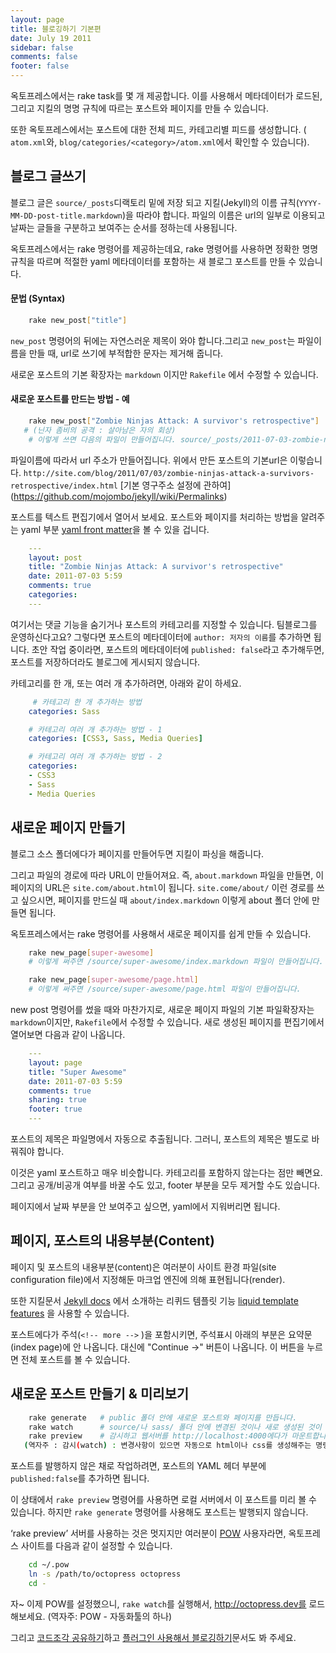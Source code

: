 ```yaml
---
layout: page
title: 블로깅하기 기본편
date: July 19 2011
sidebar: false
comments: false
footer: false
---
```



옥토프레스에서는 rake task를 몇 개 제공합니다. 이를 사용해서 메타데이터가 로드된, 그리고 지킬의 명명 규칙에  따르는 포스트와 페이지를 만들 수 있습니다.

또한 옥토프레스에서는 포스트에 대한 전체 피드, 카테고리별 피드를 생성합니다. ( `atom.xml`와,  `blog/categories/<category>/atom.xml`에서 확인할 수 있습니다).

## 블로그 글쓰기

블로그 글은 `source/_posts`디랙토리 밑에 저장 되고 지킬(Jekyll)의 이름 규칙(`YYYY-MM-DD-post-title.markdown`)을 따라야 합니다. 파일의 이름은 url의 일부로 이용되고 날짜는 글들을 구분하고 보여주는 순서를 정하는데 사용됩니다.

옥토프레스에서는 rake 명령어를 제공하는데요, rake 명령어를 사용하면 정확한 명명 규칙을 따르며 적절한 yaml 메타데이터를 포함하는 새 블로그 포스트를 만들 수 있습니다.


#### 문법 (Syntax)

``` sh
    rake new_post["title"]
```

`new_post` 명령어의 뒤에는 자연스러운 제목이 와야 합니다.그리고 `new_post`는 파일이름을 만들 때, url로 쓰기에 부적합한 문자는 제거해 줍니다.

새로운 포스트의 기본 확장자는 `markdown` 이지만 `Rakefile` 에서 수정할 수 있습니다.

#### 새로운 포스트를 만드는 방법 - 예


``` sh
    rake new_post["Zombie Ninjas Attack: A survivor's retrospective"]
   # (닌자 좀비의 공격 : 살아남은 자의 회상)
    # 이렇게 쓰면 다음의 파일이 만들어집니다. source/_posts/2011-07-03-zombie-ninjas-attack-a-survivors-retrospective.markdown
```

파일이름에 따라서 url 주소가 만들어집니다. 위에서 만든 포스트의 기본url은 이렇습니다. `http://site.com/blog/2011/07/03/zombie-ninjas-attack-a-survivors-retrospective/index.html` [기본 영구주소 설정에 관하여] (https://github.com/mojombo/jekyll/wiki/Permalinks)


포스트를 텍스트 편집기에서 열어서 보세요. 포스트와 페이지를 처리하는 방법을 알려주는 yaml 부분 [yaml front matter](https://github.com/mojombo/jekyll/wiki/yaml-front-matter)을 볼 수 있을 겁니다.

``` yaml
    ---
    layout: post
    title: "Zombie Ninjas Attack: A survivor's retrospective"
    date: 2011-07-03 5:59
    comments: true
    categories:
    ---
```

여기서는 댓글 기능을 숨기거나 포스트의 카테고리를 지정할 수 있습니다. 팀블로그를 운영하신다고요? 그렇다면 포스트의 메타데이터에 `author: 저자의 이름`를 추가하면 됩니다. 초안 작업 중이라면, 포스트의 메타데이터에 `published: false`라고 추가해두면, 포스트를 저장하더라도 블로그에 게시되지 않습니다.

카테고리를 한 개, 또는 여러 개 추가하려면, 아래와 같이 하세요.

``` yaml
     # 카테고리 한 개 추가하는 방법
    categories: Sass

    # 카테고리 여러 개 추가하는 방법 - 1
    categories: [CSS3, Sass, Media Queries]

    # 카테고리 여러 개 추가하는 방법 - 2
    categories:
    - CSS3
    - Sass
    - Media Queries
```
## 새로운 페이지 만들기

블로그 소스 폴더에다가 페이지를 만들어두면 지킬이 파싱을 해줍니다.

그리고 파일의 경로에 따라 URL이 만들어져요.
즉, `about.markdown` 파일을 만들면, 이 페이지의 URL은 `site.com/about.html`이 됩니다.
`site.come/about/` 이런 경로를 쓰고 싶으시면, 페이지를 만드실 때 `about/index.markdown` 이렇게 about 폴더 안에 만들면 됩니다.

옥토프레스에서는 rake 명령어를 사용해서 새로운 페이지를 쉽게 만들 수 있습니다.

``` sh
    rake new_page[super-awesome]
    # 이렇게 써주면 /source/super-awesome/index.markdown 파일이 만들어집니다.

    rake new_page[super-awesome/page.html]
    # 이렇게 써주면 /source/super-awesome/page.html 파일이 만들어집니다.
```

new post 명령어를 썼을 때와 마찬가지로, 새로운 페이지 파일의 기본 파일확장자는 `markdown`이지만, `Rakefile`에서 수정할 수 있습니다. 새로 생성된 페이지를 편집기에서 열어보면 다음과 같이 나옵니다.


``` yaml
    ---
    layout: page
    title: "Super Awesome"
    date: 2011-07-03 5:59
    comments: true
    sharing: true
    footer: true
    ---
```

포스트의 제목은 파일명에서 자동으로 추출됩니다. 그러니, 포스트의 제목은 별도로 바꿔줘야 합니다.

이것은 yaml 포스트하고 매우 비슷합니다. 카테고리를 포함하지 않는다는 점만 빼면요. 그리고 공개/비공개 여부를 바꿀 수도 있고, footer 부분을 모두 제거할 수도 있습니다.

페이지에서 날짜 부분을 안 보여주고 싶으면, yaml에서 지워버리면 됩니다.

## 페이지, 포스트의 내용부분(Content)

페이지 및 포스트의 내용부분(content)은 여러분이 사이트 환경 파일(site configuration file)에서 지정해둔 마크업 엔진에 의해 표현됩니다(render).

또한 지킬문서 [Jekyll docs](https://github.com/mojombo/jekyll/wiki/Template-Data) 에서 소개하는 리퀴드 템플릿 기능 [liquid template features](https://github.com/Shopify/liquid/wiki/Liquid-for-Designers) 을 사용할 수 있습니다.

포스트에다가 주석(`<!-- more -->` )을 포함시키면, 주석표시 아래의 부분은 요약문(index page)에 안 나옵니다. 대신에 "Continue →" 버튼이 나옵니다. 이 버튼을 누르면 전체 포스트를 볼 수 있습니다.

## 새로운 포스트 만들기 & 미리보기


``` sh
    rake generate   # public 폴더 안에 새로운 포스트와 페이지를 만듭니다.
    rake watch      # source/나 sass/ 폴더 안에 변경된 것이나 새로 생성된 것이 있는지 감시(watch)합니다.
    rake preview    # 감시하고 웹서버를 http://localhost:4000에다가 마운트합니다.
   (역자주 : 감시(watch) : 변경사항이 있으면 자동으로 html이나 css를 생성해주는 명령어)
```

포스트를 발행하지 않은 채로 작업하려면, 포스트의 YAML 헤더 부분에 `published:false`를 추가하면 됩니다.

이 상태에서 `rake preview` 명령어를 사용하면 로컬 서버에서 이 포스트를 미리 볼 수 있습니다. 하지만 `rake generate` 명령어를 사용해도 포스트는 발행되지 않습니다.

‘rake preview’ 서버를 사용하는 것은 멋지지만 여러분이 [POW](http://pow.cx) 사용자라면, 옥토프레스 사이트를 다음과 같이 설정할 수 있습니다.
``` sh
    cd ~/.pow
    ln -s /path/to/octopress octopress
    cd -
```

자~ 이제 POW를 설정했으니, `rake watch`를 실행해서, http://octopress.dev를 로드해보세요. (역자주: POW - 자동화툴의 하나)

그리고 [코드조각 공유하기](/octopress/blogging/code)하고 [플러그인 사용해서 블로깅하기](/octopress/blogging/plugins)문서도 봐 주세요.
